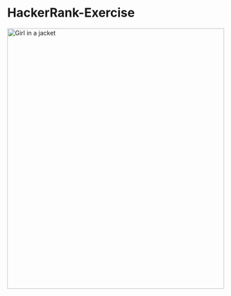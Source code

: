 # HackerRank-Exercise
<img src="https://wizardsourcer.com/wp-content/uploads/2021/10/HackerRank-logo.png" alt="Girl in a jacket" width="500" height="600">
